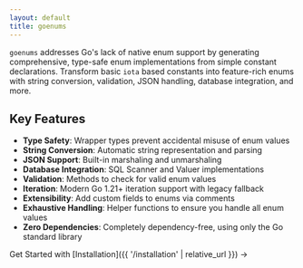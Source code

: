 ```yaml
---
layout: default
title: goenums
---
```


`goenums` addresses Go's lack of native enum support by generating comprehensive, type-safe enum implementations from simple constant declarations. Transform basic `iota` based constants into feature-rich enums with string conversion, validation, JSON handling, database integration, and more.

## Key Features

- **Type Safety**: Wrapper types prevent accidental misuse of enum values
- **String Conversion**: Automatic string representation and parsing
- **JSON Support**: Built-in marshaling and unmarshaling 
- **Database Integration**: SQL Scanner and Valuer implementations
- **Validation**: Methods to check for valid enum values
- **Iteration**: Modern Go 1.21+ iteration support with legacy fallback
- **Extensibility**: Add custom fields to enums via comments
- **Exhaustive Handling**: Helper functions to ensure you handle all enum values
- **Zero Dependencies**: Completely dependency-free, using only the Go standard library

Get Started with [Installation]({{ '/installation' | relative_url }}) → 
